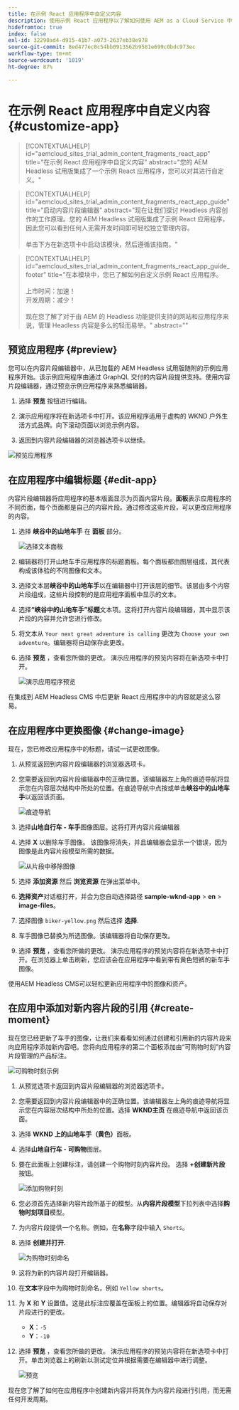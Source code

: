 ```yaml
---
title: 在示例 React 应用程序中自定义内容
description: 使用示例 React 应用程序以了解如何使用 AEM as a Cloud Service 中的 Headless 功能集自定义内容。
hidefromtoc: true
index: false
exl-id: 32290ad4-d915-41b7-a073-2637eb38e978
source-git-commit: 8ed477ec0c54bb0913562b9581e699c0bdc973ec
workflow-type: tm+mt
source-wordcount: '1019'
ht-degree: 87%

---
```



# 在示例 React 应用程序中自定义内容 {#customize-app}

>[!CONTEXTUALHELP]
>id="aemcloud_sites_trial_admin_content_fragments_react_app"
>title="在示例 React 应用程序中自定义内容"
>abstract="您的 AEM Headless 试用版集成了一个示例 React 应用程序，您可以对其进行自定义。"

>[!CONTEXTUALHELP]
>id="aemcloud_sites_trial_admin_content_fragments_react_app_guide"
>title="启动内容片段编辑器"
>abstract="现在让我们探讨 Headless 内容创作的工作原理。您的 AEM Headless 试用版集成了示例 React 应用程序，因此您可以看到任何人无需开发时间即可轻松独立管理内容。<br><br>单击下方在新选项卡中启动该模块，然后遵循该指南。"

>[!CONTEXTUALHELP]
>id="aemcloud_sites_trial_admin_content_fragments_react_app_guide_footer"
>title="在本模块中，您已了解如何自定义示例 React 应用程序。<br><br>上市时间：加速！<br>开发周期：减少！<br><br>现在您了解了对于由 AEM 的 Headless 功能提供支持的网站和应用程序来说，管理 Headless 内容是多么的轻而易举。"
>abstract=""

## 预览应用程序 {#preview}

您可以在内容片段编辑器中，从已加载的 AEM Headless 试用版随附的示例应用程序开始。该示例应用程序由通过 GraphQL 交付的内容片段提供支持。使用内容片段编辑器，通过预览示例应用程序来熟悉编辑器。

1. 选择 **预览** 按钮进行编辑。

1. 演示应用程序将在新选项卡中打开。该应用程序适用于虚构的 WKND 户外生活方式品牌。向下滚动页面以浏览示例内容。

1. 返回到内容片段编辑器的浏览器选项卡以继续。

![预览应用程序](assets/do-not-localize/preview-app-1.png)

## 在应用程序中编辑标题 {#edit-app}

内容片段编辑器将应用程序的基本版面显示为页面内容片段。**面板**&#x200B;表示应用程序的不同页面，每个页面都是自己的内容片段。通过修改这些片段，可以更改应用程序的内容。

1. 选择 **峡谷中的山地车手** 在 **面板** 部分。

   ![选择文本面板](assets/do-not-localize/edit-header-1.png)

1. 编辑器将打开山地车手应用程序的标题面板。每个面板都由图层组成，其代表构成该体验的不同图像和文本。

1. 选择文本层&#x200B;**峡谷中的山地车手**&#x200B;以在编辑器中打开该层的细节。该层由多个内容片段组成，这些片段控制的是应用程序面板中显示的文本。

1. 选择&#x200B;**“峡谷中的山地车手”标题**&#x200B;文本项。这将打开内容片段编辑器，其中显示该片段的内容并允许您进行修改。

1. 将文本从 `Your next great adventure is calling` 更改为 `Choose your own adventure`。编辑器将自动保存此更改。

1. 选择 **预览** ，查看您所做的更改。 演示应用程序的预览内容将在新选项卡中打开。

   ![演示应用程序预览](assets/do-not-localize/edit-header-5-6.png)

在集成到 AEM Headless CMS 中后更新 React 应用程序中的内容就是这么容易。

## 在应用程序中更换图像 {#change-image}

现在，您已修改应用程序中的标题，请试一试更改图像。

1. 从预览返回到内容片段编辑器的浏览器选项卡。

1. 您需要返回到内容片段编辑器中的正确位置。该编辑器左上角的痕迹导航将显示您在内容层次结构中所处的位置。在痕迹导航中点按或单击&#x200B;**峡谷中的山地车手**&#x200B;以返回该页面。

   ![痕迹导航](assets/do-not-localize/swap-image-2.png)

1. 选择&#x200B;**山地自行车 - 车手**&#x200B;图像图层。这将打开内容片段编辑器

1. 选择 **X** 以删除车手图像。 该图像将消失，并且编辑器会显示一个错误，因为图像是此内容片段模型所需的数据。

   ![从片段中移除图像](assets/do-not-localize/swap-image-4.png)

1. 选择 **添加资源** 然后 **浏览资源** 在弹出菜单中。

1. **选择资产**&#x200B;对话框打开，并会为您自动选择路径 **sample-wknd-app** > **en** > **image-files**。

1. 选择图像 `biker-yellow.png` 然后选择 **选择**.

1. 车手图像已替换为所选图像。该编辑器将自动保存更改。

1. 选择 **预览** ，查看您所做的更改。 演示应用程序的预览内容将在新选项卡中打开。在浏览器上单击刷新，您应该会在应用程序中看到带有黄色短裤的新车手图像。

使用AEM Headless CMS可以轻松更新应用程序中的图像和资产。

## 在应用中添加对新内容片段的引用 {#create-moment}

现在您已经更新了车手的图像，让我们来看看如何通过创建和引用新的内容片段来向应用程序添加新内容吧。您将向应用程序的第二个面板添加由“可购物时刻”内容片段管理的产品标注。

![可购物时刻示例](assets/do-not-localize/example-shoppable-moment.png)

1. 从预览选项卡返回到内容片段编辑器的浏览器选项卡。

1. 您需要返回到内容片段编辑器中的正确位置。该编辑器左上角的痕迹导航将显示您在内容层次结构中所处的位置。选择 **WKND主页** 在痕迹导航中返回该页面。

1. 选择 **WKND 上的山地车手（黄色）**&#x200B;面板。

1. 选择&#x200B;**山地自行车 - 可购物**&#x200B;图层。

1. 要在此面板上创建标注，请创建一个购物时刻内容片段。 选择 **+创建新片段** 按钮。

   ![添加购物时刻](assets/do-not-localize/add-reference-1-5.png)

1. 您必须首先选择新内容片段所基于的模型。从&#x200B;**内容片段模型**&#x200B;下拉列表中选择&#x200B;**购物时刻项目**&#x200B;模型。

1. 为内容片段提供一个名称。例如，在&#x200B;**名称**&#x200B;字段中输入 `Shorts`。

1. 选择 **创建并打开**.

   ![为购物时刻命名](assets/do-not-localize/add-reference-6-7-8.png)

1. 这将为新的内容片段打开编辑器。

1. 在&#x200B;**文本**&#x200B;字段中为购物时刻命名，例如 `Yellow shorts`。

1. 为 **X** 和 **Y** 设置值。这是此标注应覆盖在面板上的位置。编辑器将自动保存对片段进行的更改。

   * **X**：`-5`
   * **Y**：`-10`

1. 选择 **预览** ，查看您所做的更改。 演示应用程序的预览内容将在新选项卡中打开。单击浏览器上的刷新以测试定位并根据需要在编辑器中进行调整。

   ![预览](assets/do-not-localize/add-reference-10-11-12.png)

现在您了解了如何在应用程序中创建新内容并将其作为内容片段进行引用，而无需任何开发周期。

